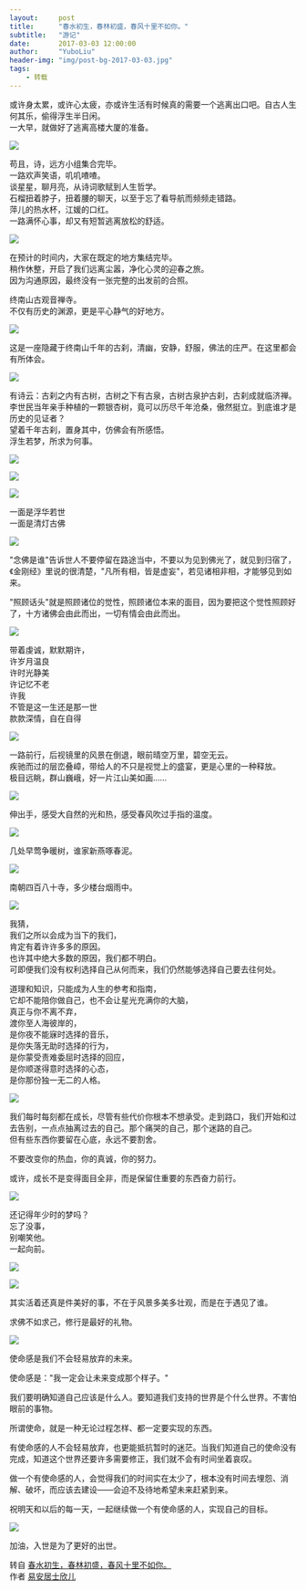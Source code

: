 ```yaml
---
layout:     post
title:      "春水初生，春林初盛，春风十里不如你。"
subtitle:   "游记"
date:       2017-03-03 12:00:00
author:     "YuboLiu"
header-img: "img/post-bg-2017-03-03.jpg"
tags:
    - 转载
---
```


或许身太累，或许心太疲，亦或许生活有时候真的需要一个逃离出口吧。自古人生何其乐，偷得浮生半日闲。<br />
一大早，就做好了逃离高楼大厦的准备。

![](http://om8c5zukt.bkt.clouddn.com/post-2017-03-03-01.jpg)

苟且，诗，远方小组集合完毕。<br/>
一路欢声笑语，叽叽喳喳。<br/>
谈星星，聊月亮，从诗词歌赋到人生哲学。<br/>
石榴扭着脖子，扭着腰的聊天，以至于忘了看导航而频频走错路。<br/>
萍儿的热水杯，江媛的口红。<br/>
一路满怀心事，却又有短暂逃离放松的舒适。<br/>

![](http://om8c5zukt.bkt.clouddn.com/post-2017-03-03-02.jpg)

在预计的时间内，大家在既定的地方集结完毕。<br/>
稍作休整，开启了我们远离尘嚣，净化心灵的迎春之旅。<br/>
因为沟通原因，最终没有一张完整的出发前的合照。<br/>

终南山古观音禅寺。<br/>
不仅有历史的渊源，更是平心静气的好地方。

![](http://om8c5zukt.bkt.clouddn.com/post-2017-03-03-03.jpg)

这是一座隐藏于终南山千年的古刹，清幽，安静，舒服，佛法的庄严。在这里都会有所体会。

![](http://om8c5zukt.bkt.clouddn.com/post-2017-03-03-04.jpg)

有诗云：古刹之内有古树，古树之下有古泉，古树古泉护古刹，古刹成就临济禅。<br/>
李世民当年亲手种植的一颗银杏树，竟可以历尽千年沧桑，傲然挺立。到底谁才是历史的见证者？<br/>
望着千年古刹，置身其中，仿佛会有所感悟。<br/>
浮生若梦，所求为何事。<br/>

![](http://om8c5zukt.bkt.clouddn.com/post-2017-03-03-05.jpg)

![](http://om8c5zukt.bkt.clouddn.com/post-2017-03-03-06.jpg)

![](http://om8c5zukt.bkt.clouddn.com/post-2017-03-03-07.jpg)

一面是浮华若世<br/>
一面是清灯古佛

![](http://om8c5zukt.bkt.clouddn.com/post-2017-03-03-08.jpg)

"念佛是谁"告诉世人不要停留在路途当中，不要以为见到佛光了，就见到归宿了，《金刚经》里说的很清楚，"凡所有相，皆是虚妄"，若见诸相非相，才能够见到如来。

"照顾话头"就是照顾诸位的觉性，照顾诸位本来的面目，因为要把这个觉性照顾好了，十方诸佛会由此而出，一切有情会由此而出。

![](http://om8c5zukt.bkt.clouddn.com/post-2017-03-03-09.jpg)

带着虔诚，默默期许，<br/>
许岁月温良<br/>
许时光静美<br/>
许记忆不老<br/>
许我<br/>
不管是这一生还是那一世<br/>
款款深情，自在自得<br/>

![](http://om8c5zukt.bkt.clouddn.com/post-2017-03-03-10.jpg)

一路前行，后视镜里的风景在倒退，眼前晴空万里，碧空无云。<br/>
疾驰而过的层峦叠嶂，带给人的不只是视觉上的盛宴，更是心里的一种释放。<br/>
极目远眺，群山巍峨，好一片江山美如画……<br/>

![](http://om8c5zukt.bkt.clouddn.com/post-2017-03-03-11.jpg)

伸出手，感受大自然的光和热，感受春风吹过手指的温度。

![](http://om8c5zukt.bkt.clouddn.com/post-2017-03-03-12.jpg)

几处早莺争暖树，谁家新燕啄春泥。

![](http://om8c5zukt.bkt.clouddn.com/post-2017-03-03-13.jpg)

南朝四百八十寺，多少楼台烟雨中。

![](http://om8c5zukt.bkt.clouddn.com/post-2017-03-03-14.jpg)

我猜，<br/>
我们之所以会成为当下的我们，<br/>
肯定有着许许多多的原因。<br/>
也许其中绝大多数的原因，我们都不明白。<br/>
可即便我们没有权利选择自己从何而来，我们仍然能够选择自己要去往何处。<br/>

道理和知识，只能成为人生的参考和指南，<br/>
它却不能陪你做自己，也不会让星光充满你的大脑，<br/>
真正与你不离不弃，<br/>
渡你至人海彼岸的，<br/>
是你夜不能寐时选择的音乐，<br/>
是你失落无助时选择的行为，<br/>
是你蒙受责难委屈时选择的回应，<br/>
是你顺遂得意时选择的心态，<br/>
是你那份独一无二的人格。<br/>

![](http://om8c5zukt.bkt.clouddn.com/post-2017-03-03-15.jpg)

我们每时每刻都在成长，尽管有些代价你根本不想承受。走到路口，我们开始和过去告别，一点点抽离过去的自己。那个痛哭的自己，那个迷路的自己。<br/>
但有些东西你要留在心底，永远不要割舍。<br/>

不要改变你的热血，你的真诚，你的努力。<br/>

或许，成长不是变得面目全非，而是保留住重要的东西奋力前行。 ​​​<br/>

![](http://om8c5zukt.bkt.clouddn.com/post-2017-03-03-16.jpg)

还记得年少时的梦吗？​​​<br/>
忘了没事，​​​<br/>
别嘲笑他。​​​<br/>
一起向前。​​​<br/>

![](http://om8c5zukt.bkt.clouddn.com/post-2017-03-03-17.jpg)

![](http://om8c5zukt.bkt.clouddn.com/post-2017-03-03-18.jpg)

其实活着还真是件美好的事，不在于风景多美多壮观，而是在于遇见了谁。<br/>

求佛不如求己，修行是最好的礼物。<br/>

![](http://om8c5zukt.bkt.clouddn.com/post-2017-03-03-19.jpg)

使命感是我们不会轻易放弃的未来。<br/>

使命感是："我一定会让未来变成那个样子。"<br/>

我们要明确知道自己应该是什么人。要知道我们支持的世界是个什么世界。不害怕眼前的事物。<br/>

所谓使命，就是一种无论过程怎样、都一定要实现的东西。<br/>

有使命感的人不会轻易放弃，也更能抵抗暂时的迷茫。当我们知道自己的使命没有完成，知道这个世界还要许多需要修正，我们就不会有时间坐着哀叹。<br/>

做一个有使命感的人，会觉得我们的时间实在太少了，根本没有时间去埋怨、消解、破坏，而应该去建设——会迫不及待地希望未来赶紧到来。<br/>

祝明天和以后的每一天，一起继续做一个有使命感的人，实现自己的目标。<br/>

![](http://om8c5zukt.bkt.clouddn.com/post-2017-03-03-20.jpg)

加油，入世是为了更好的出世。

转自 [春水初生，春林初盛，春风十里不如你。](https://www.meipian.cn/e8oqg7d)<br/>
作者 [易安居士欣儿](https://www.meipian.cn/c/3588539)
